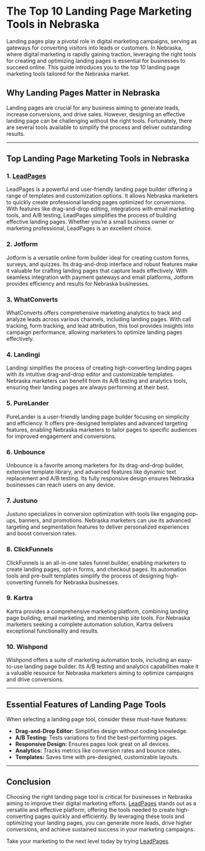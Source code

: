 # The Top 10 Landing Page Marketing Tools in Nebraska

Landing pages play a pivotal role in digital marketing campaigns, serving as gateways for converting visitors into leads or customers. In Nebraska, where digital marketing is rapidly gaining traction, leveraging the right tools for creating and optimizing landing pages is essential for businesses to succeed online. This guide introduces you to the top 10 landing page marketing tools tailored for the Nebraska market.

## Why Landing Pages Matter in Nebraska
Landing pages are crucial for any business aiming to generate leads, increase conversions, and drive sales. However, designing an effective landing page can be challenging without the right tools. Fortunately, there are several tools available to simplify the process and deliver outstanding results.

---

## Top Landing Page Marketing Tools in Nebraska

### 1. [LeadPages](https://bit.ly/LEadPages)
LeadPages is a powerful and user-friendly landing page builder offering a range of templates and customization options. It allows Nebraska marketers to quickly create professional landing pages optimized for conversions. With features like drag-and-drop editing, integrations with email marketing tools, and A/B testing, LeadPages simplifies the process of building effective landing pages. Whether you’re a small business owner or marketing professional, LeadPages is an excellent choice.

### 2. Jotform
Jotform is a versatile online form builder ideal for creating custom forms, surveys, and quizzes. Its drag-and-drop interface and robust features make it valuable for crafting landing pages that capture leads effectively. With seamless integration with payment gateways and email platforms, Jotform provides efficiency and results for Nebraska businesses.

### 3. WhatConverts
WhatConverts offers comprehensive marketing analytics to track and analyze leads across various channels, including landing pages. With call tracking, form tracking, and lead attribution, this tool provides insights into campaign performance, allowing marketers to optimize landing pages effectively.

### 4. Landingi
Landingi simplifies the process of creating high-converting landing pages with its intuitive drag-and-drop editor and customizable templates. Nebraska marketers can benefit from its A/B testing and analytics tools, ensuring their landing pages are always performing at their best.

### 5. PureLander
PureLander is a user-friendly landing page builder focusing on simplicity and efficiency. It offers pre-designed templates and advanced targeting features, enabling Nebraska marketers to tailor pages to specific audiences for improved engagement and conversions.

### 6. Unbounce
Unbounce is a favorite among marketers for its drag-and-drop builder, extensive template library, and advanced features like dynamic text replacement and A/B testing. Its fully responsive design ensures Nebraska businesses can reach users on any device.

### 7. Justuno
Justuno specializes in conversion optimization with tools like engaging pop-ups, banners, and promotions. Nebraska marketers can use its advanced targeting and segmentation features to deliver personalized experiences and boost conversion rates.

### 8. ClickFunnels
ClickFunnels is an all-in-one sales funnel builder, enabling marketers to create landing pages, opt-in forms, and checkout pages. Its automation tools and pre-built templates simplify the process of designing high-converting funnels for Nebraska businesses.

### 9. Kartra
Kartra provides a comprehensive marketing platform, combining landing page building, email marketing, and membership site tools. For Nebraska marketers seeking a complete automation solution, Kartra delivers exceptional functionality and results.

### 10. Wishpond
Wishpond offers a suite of marketing automation tools, including an easy-to-use landing page builder. Its A/B testing and analytics capabilities make it a valuable resource for Nebraska marketers aiming to optimize campaigns and drive conversions.

---

## Essential Features of Landing Page Tools

When selecting a landing page tool, consider these must-have features:

- **Drag-and-Drop Editor:** Simplifies design without coding knowledge.
- **A/B Testing:** Tests variations to find the best-performing pages.
- **Responsive Design:** Ensures pages look great on all devices.
- **Analytics:** Tracks metrics like conversion rates and bounce rates.
- **Templates:** Saves time with pre-designed, customizable layouts.

---

## Conclusion

Choosing the right landing page tool is critical for businesses in Nebraska aiming to improve their digital marketing efforts. [LeadPages](https://bit.ly/LEadPages) stands out as a versatile and effective platform, offering the tools needed to create high-converting pages quickly and efficiently. By leveraging these tools and optimizing your landing pages, you can generate more leads, drive higher conversions, and achieve sustained success in your marketing campaigns.

Take your marketing to the next level today by trying [LeadPages](https://bit.ly/LEadPages).
